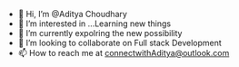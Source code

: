 - 👋 Hi, I’m @Aditya Choudhary
- 👀 I’m interested in ...Learning new things
- 🌱 I’m currently expolring the new possibility
- 💞️ I’m looking to collaborate on Full stack Development
- 📫 How to reach me at connectwithAditya@outlook.com

<!---
HashtagAditya/HashtagAditya is a ✨ special ✨ repository because its `README.md` (this file) appears on your GitHub profile.
You can click the Preview link to take a look at your changes.
--->

